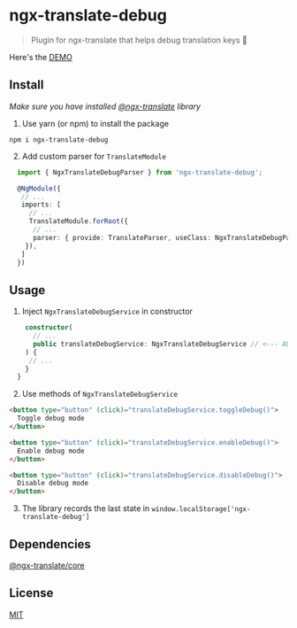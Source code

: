 # ngx-translate-debug

> Plugin for ngx-translate that helps debug translation keys 🔑

Here's the [DEMO](https://justerror.github.io/ngx-translate-debug/)

## Install

_Make sure you have installed [@ngx-translate](https://github.com/ngx-translate/core) library_

1. Use yarn (or npm) to install the package

```terminal
npm i ngx-translate-debug
```

2. Add custom parser for `TranslateModule`

```typescript
  import { NgxTranslateDebugParser } from 'ngx-translate-debug';

  @NgModule({
   // ...
   imports: [
     // ...
     TranslateModule.forRoot({
      // ...
      parser: { provide: TranslateParser, useClass: NgxTranslateDebugParser }, // <--- ADD THIS LINE
    }),
   ]
  })
```

## Usage

1. Inject `NgxTranslateDebugService` in constructor

```typescript
    constructor(
      // ...
      public translateDebugService: NgxTranslateDebugService // <--- ADD THIS LINE
    ) {
     // ...
    }
  }
```

2. Use methods of `NgxTranslateDebugService`

```html
<button type="button" (click)="translateDebugService.toggleDebug()">
  Toggle debug mode
</button>

<button type="button" (click)="translateDebugService.enableDebug()">
  Enable debug mode
</button>

<button type="button" (click)="translateDebugService.disableDebug()">
  Disable debug mode
</button>
```

3. The library records the last state in `window.localStorage['ngx-translate-debug']`

## Dependencies

[@ngx-translate/core](https://github.com/ngx-translate/core)

## License

[MIT](http://vjpr.mit-license.org)
